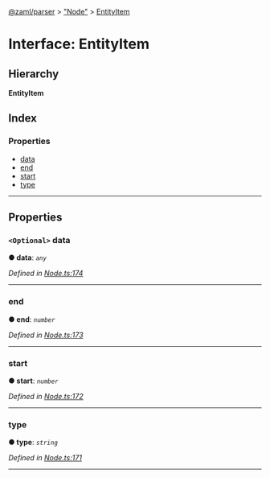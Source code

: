 [@zaml/parser](../README.md) > ["Node"](../modules/_node_.md) > [EntityItem](../interfaces/_node_.entityitem.md)

# Interface: EntityItem

## Hierarchy

**EntityItem**

## Index

### Properties

* [data](_node_.entityitem.md#data)
* [end](_node_.entityitem.md#end)
* [start](_node_.entityitem.md#start)
* [type](_node_.entityitem.md#type)

---

## Properties

<a id="data"></a>

### `<Optional>` data

**● data**: *`any`*

*Defined in [Node.ts:174](https://github.com/nexushubs/zaml-lang/blob/dba599e/packages/zaml-parser/src/Node.ts#L174)*

___
<a id="end"></a>

###  end

**● end**: *`number`*

*Defined in [Node.ts:173](https://github.com/nexushubs/zaml-lang/blob/dba599e/packages/zaml-parser/src/Node.ts#L173)*

___
<a id="start"></a>

###  start

**● start**: *`number`*

*Defined in [Node.ts:172](https://github.com/nexushubs/zaml-lang/blob/dba599e/packages/zaml-parser/src/Node.ts#L172)*

___
<a id="type"></a>

###  type

**● type**: *`string`*

*Defined in [Node.ts:171](https://github.com/nexushubs/zaml-lang/blob/dba599e/packages/zaml-parser/src/Node.ts#L171)*

___

